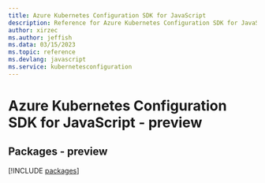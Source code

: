 ```yaml
---
title: Azure Kubernetes Configuration SDK for JavaScript
description: Reference for Azure Kubernetes Configuration SDK for JavaScript
author: xirzec
ms.author: jeffish
ms.data: 03/15/2023
ms.topic: reference
ms.devlang: javascript
ms.service: kubernetesconfiguration
---
```

# Azure Kubernetes Configuration SDK for JavaScript - preview
## Packages - preview
[!INCLUDE [packages](kubernetes-configuration-index.md)]